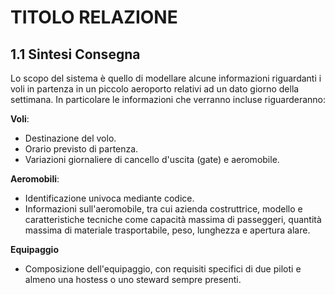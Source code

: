 # TITOLO RELAZIONE

## 1.1 Sintesi Consegna

Lo scopo del sistema è quello di modellare alcune informazioni riguardanti i voli in partenza in un piccolo aeroporto relativi ad un dato giorno della settimana.
In particolare le informazioni che verranno incluse riguarderanno:

**Voli**:
- Destinazione del volo.
- Orario previsto di partenza.
- Variazioni giornaliere di cancello d'uscita (gate) e aeromobile.

**Aeromobili**:
- Identificazione univoca mediante codice.
- Informazioni sull'aeromobile, tra cui azienda costruttrice, modello e caratteristiche tecniche come capacità massima di passeggeri, quantità massima di materiale trasportabile, peso, lunghezza e apertura alare.

**Equipaggio**
- Composizione dell'equipaggio, con requisiti specifici di due piloti e almeno una hostess o uno steward sempre presenti.
